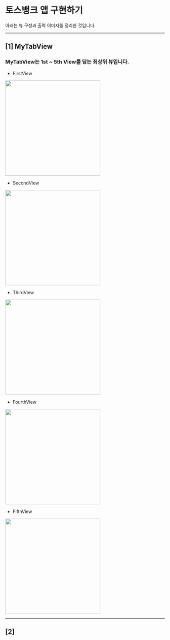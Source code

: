 # 토스뱅크 앱 구현하기

아래는 뷰 구성과 출력 이미지를 정리한 것입니다.

---

## [1] MyTabView
### MyTabView는 1st ~ 5th View를 담는 최상위 뷰입니다.

- FirstView
<img src="./images/TabView_1" width="300" />

- SecondView
<img src="./images/TabView_2" width="300" />

- ThirdView
<img src="./images/TabView_3" width="300" />

- FourthView
<img src="./images/TabView_4" width="300" />

- FifthView
<img src="./images/TabView_5" width="300" />

---

## [2]